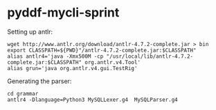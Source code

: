 # pyddf-mycli-sprint

Setting up antlr:

```
wget http://www.antlr.org/download/antlr-4.7.2-complete.jar > bin
export CLASSPATH=${PWD}"/antlr-4.7.2-complete.jar:$CLASSPATH"
alias antlr4='java -Xmx500M -cp "/usr/local/lib/antlr-4.7.2-complete.jar:$CLASSPATH" org.antlr.v4.Tool'
alias grun='java org.antlr.v4.gui.TestRig'
```

Generating the parser:
```
cd grammar
antlr4 -Dlanguage=Python3 MySQLLexer.g4  MySQLParser.g4
```

